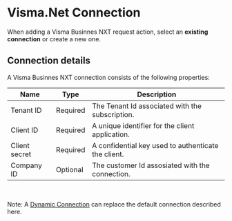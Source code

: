 # Visma.Net Connection


When adding a Visma Businnes NXT request action, select an **existing connection** or create a new one.


## Connection details

A Visma Businnes NXT connection consists of the following properties:

| Name            | Type      | Description                                                                 |
|-----------------|-----------|-----------------------------------------------------------------------------|
| Tenant ID       | Required  | The Tenant Id associated with the subscription.        |
| Client ID       | Required  | A unique identifier for the client application.        |
| Client secret   | Required  | A confidential key used to authenticate the client.    |
| Company ID      | Optional  | The customer Id assosiated with the connection.        |



<br/>

Note: A [Dynamic Connection](./create-connection.md) can replace the default connection described here.